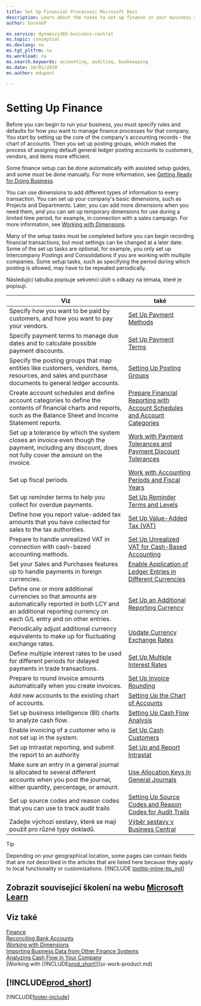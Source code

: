 ```yaml
---
title: Set Up Financial Processes| Microsoft Docs
description: Learn about the tasks to set up finance in your business to suit all your accounting, auditing, or bookkeeping needs.
author: SorenGP

ms.service: dynamics365-business-central
ms.topic: conceptual
ms.devlang: na
ms.tgt_pltfrm: na
ms.workload: na
ms.search.keywords: accounting, auditing, bookkeeping
ms.date: 10/01/2020
ms.author: edupont

---
```

# Setting Up Finance
Before you can begin to run your business, you must specify rules and defaults for how you want to manage finance processes for that company. You start by setting up the core of the company's accounting records - the chart of accounts. Then you set up posting groups, which makes the process of assigning default general ledger posting accounts to customers, vendors, and items more efficient.

Some finance setup can be done automatically with assisted setup guides, and some must be done manually. For more information, see [Getting Ready for Doing Business](ui-get-ready-business.md).

You can use dimensions to add different types of information to every transaction. You can set up your company's basic dimensions, such as Projects and Departments. Later, you can add more dimensions when you need them, and you can set up temporary dimensions for use during a limited time period, for example, in connection with a sales campaign. For more information, see [Working with Dimensions](finance-dimensions.md).

Many of the setup tasks must be completed before you can begin recording financial transactions, but most settings can be changed at a later date. Some of the set up tasks are optional, for example, you only set up Intercompany Postings and Consolidations if you are working with multiple companies. Some setup tasks, such as specifying the period during which posting is allowed, may have to be repeated periodically.

Následující tabulka popisuje sekvenci úloh s odkazy na témata, které je popisují.

| Viz | také |
| --- | --- |
| Specify how you want to be paid by customers, and how you want to pay your vendors. | [Set Up Payment Methods](finance-payment-methods.md) |
| Specify payment terms to manage due dates and to calculate possible payment discounts. | [Set Up Payment Terms](finance-payment-terms.md) |
| Specify the posting groups that map entities like customers, vendors, items, resources, and sales and purchase documents to general ledger accounts. | [Setting Up Posting Groups](finance-posting-groups.md) |
| Create account schedules and define account categories to define the contents of financial charts and reports, such as the Balance Sheet and Income Statement reports. | [Prepare Financial Reporting with Account Schedules and Account Categories](bi-how-work-account-schedule.md) |
| Set up a tolerance by which the system closes an invoice even though the payment, including any discount, does not fully cover the amount on the invoice. | [Work with Payment Tolerances and Payment Discount Tolerances](finance-payment-tolerance-and-payment-discount-tolerance.md) |
| Set up fiscal periods. | [Work with Accounting Periods and Fiscal Years](finance-accounting-periods-and-fiscal-years.md) |
| Set up reminder terms to help you collect for overdue payments. | [Set Up Reminder Terms and Levels](finance-setup-reminders.md) |
| Define how you report value-added tax amounts that you have collected for sales to the tax authorities. | [Set Up Value-Added Tax (VAT)](finance-setup-vat.md) |
| Prepare to handle unrealized VAT in connection with cash-based accounting methods. | [Set Up Unrealized VAT for Cash-Based Accounting](finance-setup-unrealized-vat.md) |
| Set your Sales and Purchases features up to handle payments in foreign currencies. | [Enable Application of Ledger Entries in Different Currencies](finance-how-enable-application-ledger-entries-different-currencies.md) |
| Define one or more additional currencies so that amounts are automatically reported in both LCY and an additional reporting currency on each G/L entry and on other entries. | [Set Up an Additional Reporting Currency](finance-how-setup-additional-currencies.md) |
| Periodically adjust additional currency equivalents to make up for fluctuating exchange rates. | [Update Currency Exchange Rates](finance-how-update-currencies.md) |
| Define multiple interest rates to be used for different periods for delayed payments in trade transactions. | [Set Up Multiple Interest Rates](finance-how-to-set-up-multiple-interest-rates.md) |
| Prepare to round invoice amounts automatically when you create invoices. | [Set Up Invoice Rounding](finance-set-up-invoice-rounding.md) |
| Add new accounts to the existing chart of accounts. | [Setting Up the Chart of Accounts](finance-setup-chart-accounts.md) |
| Set up business intelligence (BI) charts to analyze cash flow. | [Setting Up Cash Flow Analysis](finance-setup-cash-flow-analyses.md) |
| Enable invoicing of a customer who is not set up in the system. | [Set Up Cash Customers](finance-how-to-set-up-cash-customers.md) |
| Set up Intrastat reporting, and submit the report to an authority | [Set Up and Report Intrastat](finance-how-setup-report-intrastat.md) |
| Make sure an entry in a general journal is allocated to several different accounts when you post the journal, either quantity, percentage, or amount. | [Use Allocation Keys in General Journals](ui-how-use-allocation-keys-general-journals.md) |
| Set up source codes and reason codes that you can use to track audit trails | [Setting Up Source Codes and Reason Codes for Audit Trails](finance-setup-trail-codes.md) |
| Zadejte výchozí sestavy, které se mají použít pro různé typy dokladů. | [Výběr sestavy v Business Central](across-report-selections.md) |

> [!TIP]
> Depending on your geographical location, some pages can contain fields that are not described in the articles that are listed here because they apply to local functionality or customizations. [!INCLUDE [tooltip-inline-tip_md](includes/tooltip-inline-tip_md.md)]

## Zobrazit související školení na webu [Microsoft Learn](/learn/paths/set-up-financial-management-dynamics-365-business-central/)

## Viz také

[Finance](finance.md)  
[Reconciling Bank Accounts](bank-manage-bank-accounts.md)  
[Working with Dimensions](finance-dimensions.md)  
[Importing Business Data from Other Finance Systems](across-import-data-configuration-packages.md)  
[Analyzing Cash Flow in Your Company](finance-analyze-cash-flow.md)  
[Working with [!INCLUDE[prod_short](includes/prod_short.md)]](ui-work-product.md)

## [!INCLUDE[prod_short](includes/free_trial_md.md)]


[!INCLUDE[footer-include](includes/footer-banner.md)]